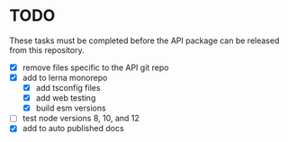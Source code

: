 # TODO

These tasks must be completed before the API package can be released from this repository.

- [x] remove files specific to the API git repo
- [x] add to lerna monorepo
  - [x] add tsconfig files
  - [x] add web testing
  - [x] build esm versions
- [ ] test node versions 8, 10, and 12
- [x] add to auto published docs
